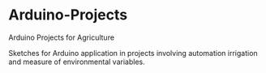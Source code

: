 # Arduino-Projects
Arduino Projects for Agriculture

Sketches for Arduino application in projects involving automation irrigation and measure of environmental variables.
